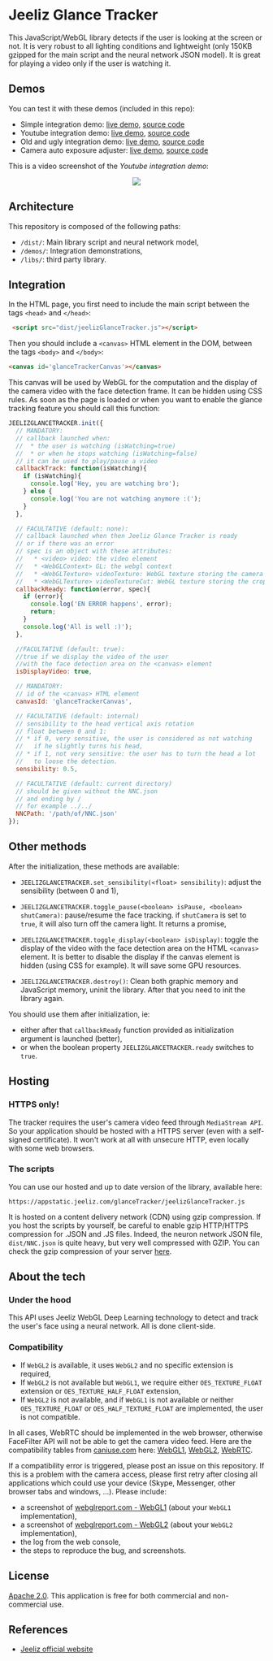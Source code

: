# Jeeliz Glance Tracker

This JavaScript/WebGL library detects if the user is looking at the screen or not. It is very robust to all lighting conditions and lightweight (only 150KB gzipped for the main script and the neural network JSON model). It is great for playing a video only if the user is watching it.

## Demos

You can test it with these demos (included in this repo):

* Simple integration demo: [live demo](https://jeeliz.com/demos/glanceTracker/demos/integration2), [source code](/demos/integration2)
* Youtube integration demo: [live demo](https://jeeliz.com/demos/glanceTracker/demos/youtube), [source code](/demos/youtube)
* Old and ugly integration demo: [live demo](https://jeeliz.com/demos/glanceTracker/demos/integration), [source code](/demos/integration)
* Camera auto exposure adjuster: [live demo](https://jeeliz.com/demos/glanceTracker/demos/cameraExposureAdjuster), [source code](/demos/cameraExposureAdjuster)

This is a video screenshot of the *Youtube integration demo*:

<p align="center">
<a href='https://www.youtube.com/watch?v=2FWcsA8QrHU'><img src='https://img.youtube.com/vi/2FWcsA8QrHU/0.jpg'></a>
</p>



## Architecture

This repository is composed of the following paths:

* `/dist/`: Main library script and neural network model,
* `/demos/`: Integration demonstrations,
* `/libs/`: third party library.



## Integration

In the HTML page, you first need to include the main script between the tags `<head>` and `</head>`:

```html
 <script src="dist/jeelizGlanceTracker.js"></script>
```

Then you should include a `<canvas>` HTML element in the DOM, between the tags `<body>` and `</body>`:

```html
<canvas id='glanceTrackerCanvas'></canvas>
```

This canvas will be used by WebGL for the computation and the display of the camera video with the face detection frame. It can be hidden using CSS rules.
As soon as the page is loaded or when you want to enable the glance tracking feature you should call this function:

```javascript
JEELIZGLANCETRACKER.init({
  // MANDATORY:
  // callback launched when:
  //  * the user is watching (isWatching=true) 
  //  * or when he stops watching (isWatching=false)
  // it can be used to play/pause a video
  callbackTrack: function(isWatching){
    if (isWatching){
      console.log('Hey, you are watching bro');
    } else {
      console.log('You are not watching anymore :(');
    }
  },

  // FACULTATIVE (default: none):
  // callback launched when then Jeeliz Glance Tracker is ready
  // or if there was an error
  // spec is an object with these attributes:
  //   * <video> video: the video element
  //   * <WebGLContext> GL: the webgl context
  //   * <WebGLTexture> videoTexture: WebGL texture storing the camera video
  //   * <WebGLTexture> videoTextureCut: WebGL texture storing the cropped face
  callbackReady: function(error, spec){
    if (error){
      console.log('EN ERROR happens', error);
      return;
    }
    console.log('All is well :)');
  },

  //FACULTATIVE (default: true):
  //true if we display the video of the user
  //with the face detection area on the <canvas> element
  isDisplayVideo: true,

  // MANDATORY:
  // id of the <canvas> HTML element
  canvasId: 'glanceTrackerCanvas',

  // FACULTATIVE (default: internal)
  // sensibility to the head vertical axis rotation
  // float between 0 and 1: 
  // * if 0, very sensitive, the user is considered as not watching
  //   if he slightly turns his head,
  // * if 1, not very sensitive: the user has to turn the head a lot
  //   to loose the detection. 
  sensibility: 0.5,

  // FACULTATIVE (default: current directory)
  // should be given without the NNC.json
  // and ending by /
  // for example ../../
  NNCPath: '/path/of/NNC.json'
});
```


## Other methods

After the initialization, these methods are available:

* `JEELIZGLANCETRACKER.set_sensibility(<float> sensibility)`: adjust the sensibility (between 0 and 1),

* `JEELIZGLANCETRACKER.toggle_pause(<boolean> isPause, <boolean> shutCamera)`: pause/resume the face tracking. if `shutCamera` is set to `true`, it will also turn off the camera light. It returns a promise,

* `JEELIZGLANCETRACKER.toggle_display(<boolean> isDisplay)`: toggle the display of the video with the face detection area on the HTML `<canvas>` element. It is better to disable the display if the canvas element is hidden (using CSS for example). It will save some GPU resources.

* `JEELIZGLANCETRACKER.destroy()`: Clean both graphic memory and JavaScript memory, uninit the library. After that you need to init the library again.


You should use them after initialization, ie:

* either after that `callbackReady` function provided as initialization argument is launched (better),
* or when the boolean property `JEELIZGLANCETRACKER.ready` switches to `true`.



## Hosting

### HTTPS only!

The tracker requires the user's camera video feed through `MediaStream API`. So your application should be hosted with a HTTPS server (even with a self-signed certificate). It won't work at all with unsecure HTTP, even locally with some web browsers.

### The scripts

You can use our hosted and up to date version of the library, available here:

```
https://appstatic.jeeliz.com/glanceTracker/jeelizGlanceTracker.js
```

It is hosted on a content delivery network (CDN) using gzip compression.
If you host the scripts by yourself, be careful to enable gzip HTTP/HTTPS compression for .JSON and .JS files. Indeed, the neuron network JSON file, `dist/NNC.json` is quite heavy, but very well compressed with GZIP. You can check the gzip compression of your server [here](https://checkgzipcompression.com/).



## About the tech

### Under the hood
This API uses Jeeliz WebGL Deep Learning technology to detect and track the user's face using a neural network. All is done client-side.

### Compatibility

* If `WebGL2` is available, it uses `WebGL2` and no specific extension is required,
* If `WebGL2` is not available but `WebGL1`, we require either `OES_TEXTURE_FLOAT` extension or `OES_TEXTURE_HALF_FLOAT` extension,
* If `WebGL2` is not available, and if `WebGL1` is not available or neither `OES_TEXTURE_FLOAT` or `OES_HALF_TEXTURE_FLOAT` are implemented, the user is not compatible.

In all cases, WebRTC should be implemented in the web browser, otherwise FaceFilter API will not be able to get the camera video feed. Here are the compatibility tables from [caniuse.com](https://caniuse.com/) here: [WebGL1](https://caniuse.com/#feat=webgl), [WebGL2](https://caniuse.com/#feat=webgl2), [WebRTC](https://caniuse.com/#feat=stream).

If a compatibility error is triggered, please post an issue on this repository. If this is a problem with the camera access, please first retry after closing all applications which could use your device (Skype, Messenger, other browser tabs and windows, ...). Please include:

* a screenshot of [webglreport.com - WebGL1](http://webglreport.com/?v=1) (about your `WebGL1` implementation),
* a screenshot of [webglreport.com - WebGL2](http://webglreport.com/?v=2) (about your `WebGL2` implementation),
* the log from the web console,
* the steps to reproduce the bug, and screenshots.



## License

[Apache 2.0](http://www.apache.org/licenses/LICENSE-2.0.html). This application is free for both commercial and non-commercial use.



## References

* [Jeeliz official website](https://jeeliz.com)